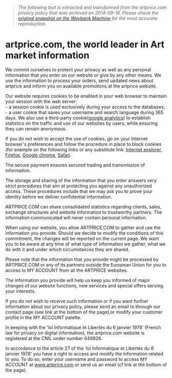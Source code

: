 > *The following text is extracted and transformed from the artprice.com privacy policy that was archived on 2014-09-19. Please check the [original snapshot on the Wayback Machine](https://web.archive.org/web/20140919013242id_/http%3A//www.artprice.com/privacypolicy) for the most accurate reproduction.*

# artprice.com, the world leader in Art market information

We commit ourselves to protect your privacy as well as any personal information that you enter on our website or give by any other means. We use the information to process your orders, send updated news about artprice and inform you on available promotions at the artprice website. 

Our website requires cookies to be enabled in your web browser to maintain your session with the web server:   
\- a session cookie is used exclusively during your access to the databases;  
\- a user cookie that saves your username and search language during 365 days. We also use a third-party cookie([google analytics](http://www.google.com/analytics/)) to establish statistics on the traffic and use of our websites by users, while ensuring they can remain anonymous. 

If you do not wish to accept the use of cookies, go on your Internet browser's preferences and follow the procedure in place to block cookies (for example on the following links or any substitute link: [Internet explorer](http://windows.microsoft.com/en-en/windows7/block-enable-or-allow-cookies), [Firefox](https://support.mozilla.org/en-US/kb/cookies-information-websites-store-on-your-computer), [Google chrome](https://support.google.com/chrome/answer/95647?hl=en), [Safari](http://support.apple.com/kb/PH11913). 

The secure payment ensures secured trading and transmission of information. 

The storage and sharing of the information that you enter answers very strict procedures that aim at protecting you against any unauthorized access. These procedures include that we may ask you to prove your identity before we deliver confidential information. 

ARTPRICE.COM can share consolidated statistics regarding clients, sales, exchange structures and website information to trustworthy partners. The information communicated will never contain personal information. 

When using our website, you allow ARTPRICE.COM to gather and use the information you provide. Should we decide to modify the conditions of this commitment, the changes will be reported on the current page. We want you to be aware at any time of what type of information we gather, what we do with it and under which circumstances they are shared. 

Please note that the information that you provide might be processed by ARTPRICE.COM or any of its partners outside the European Union for you to access to MY ACCOUNT from all the ARTPRICE websites. 

The information you provide will help us keep you informed of major changes of our website functions, new services and special offers serving your interests. 

If you do not wish to receive such information or if you want further information about our privacy policy, please send an email to through our contact page (see link at the bottom of the page),or modify your customer profile in the MY ACCOUNT palette. 

In keeping with the 'loi Informatique et Libertés du 6 janvier 1978' (French law for privacy on digital information), the artprice.com website is registered at the CNIL under number 649926. 

In accordance to the article 27 of the 'loi Informatique et Libertés du 6 janvier 1978' you have a right to access and modify the information related to you. To do so, enter your username and password to access MY ACCOUNT at www.artprice.com or send us an email (cf link at the bottom of the page). 

  


